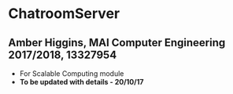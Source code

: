 # ChatroomServer
## Amber Higgins, MAI Computer Engineering 2017/2018, 13327954
* For Scalable Computing module
* <b> To be updated with details - 20/10/17 </b>
